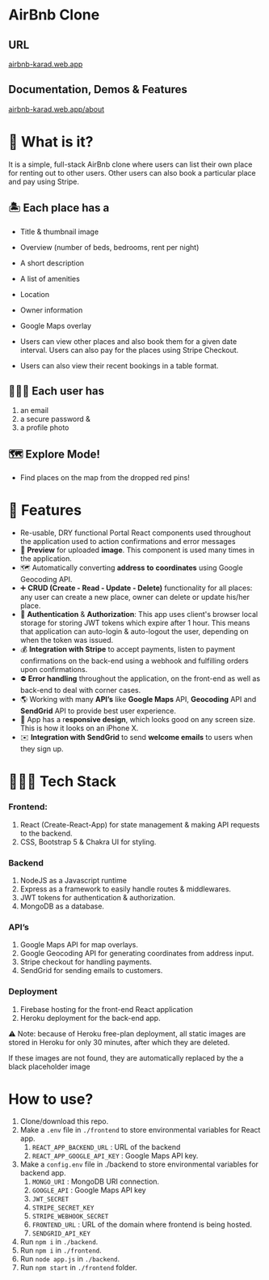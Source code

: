 # AirBnb Clone

## URL

[airbnb-karad.web.app](https://airbnb-karad.web.app/)

## Documentation, Demos & Features

[airbnb-karad.web.app/about](https://airbnb-karad.web.app/about)

# 📌 What is it?

It is a simple, full-stack AirBnb clone where users can list their own place for renting out to other users. Other users can also book a particular place and pay using Stripe. 

## 🏝 Each place has a

- Title & thumbnail image
- Overview (number of beds, bedrooms, rent per night)
- A short description
- A list of amenities
- Location
- Owner information
- Google Maps overlay

- Users can view other places and also book them for a given date interval. Users can also pay for the places using Stripe Checkout.
- Users can also view their recent bookings in a table format.

## 🙋🏽‍♂️ Each user has

1. an email
2. a secure password &
3. a profile photo 

## 🗺 Explore Mode!

- Find places on the map from the dropped red pins!

# 🚀 Features

- Re-usable, DRY functional Portal React components used throughout the application used to action confirmations and error messages
- 🌆 **Preview** for uploaded **image**. This component is used many times in the application.
- 🗺 Automatically converting **address** **to** **coordinates** using Google Geocoding API.
- ➕ **CRUD (Create - Read - Update - Delete)** functionality for all places: any user can create a new place, owner can delete or update his/her place.
- 🔐 **Authentication** & **Authorization**: This app uses client's browser local storage for storing JWT tokens which expire after 1 hour. This means that application can auto-login & auto-logout the user, depending on when the token was issued.
- 💰 **Integration with Stripe** to accept payments, listen to payment confirmations on the back-end using a webhook and fulfilling orders upon confirmations.
- ⛔️ **Error handling** throughout the application, on the front-end as well as back-end to deal with corner cases.
- 🌎 Working with many **API’s** like **Google Maps** API, **Geocoding** API and **SendGrid** API to provide best user experience.
- 🎨 App has a r**esponsive design**, which looks good on any screen size. This is how it looks on an iPhone X.
- ✉️ **Integration with** **SendGrid** to send **welcome emails** to users when they sign up.

# 🧑🏻‍💻 Tech Stack

### Frontend:

1. React (Create-React-App) for state management & making API requests to the backend.
2. CSS, Bootstrap 5 & Chakra UI for styling.

### Backend

1. NodeJS as a Javascript runtime
2. Express as a framework to easily handle routes & middlewares.
3. JWT tokens for authentication & authorization.
4. MongoDB as a database.

### API’s

1. Google Maps API for map overlays.
2. Google Geocoding API for generating coordinates from address input.
3. Stripe checkout for handling payments.
4. SendGrid for sending emails to customers.

### Deployment

1. Firebase hosting for the front-end React application
2. Heroku deployment for the back-end app. 

<aside>
⚠️ Note: because of Heroku free-plan deployment, all static images are stored in Heroku for only 30 minutes, after which they are deleted.

If these images are not found, they are automatically replaced by the a black placeholder image

</aside>

# How to use?

1. Clone/download this repo.
2. Make a `.env` file in `./frontend` to store environmental variables for React app.
    1. `REACT_APP_BACKEND_URL` : URL of the backend
    2. `REACT_APP_GOOGLE_API_KEY` : Google Maps API key.
3. Make a `config.env` file in ./backend to store environmental variables for backend app.
    1. `MONGO_URI` : MongoDB URI connection.
    2. `GOOGLE_API` : Google Maps API key
    3. `JWT_SECRET` 
    4. `STRIPE_SECRET_KEY`
    5. `STRIPE_WEBHOOK_SECRET`
    6. `FRONTEND_URL` : URL of the domain where frontend is being hosted.
    7. `SENDGRID_API_KEY` 
4. Run `npm i` in `./backend`.
5. Run `npm i` in `./frontend`.
6. Run `node app.js` in `./backend`.
7. Run `npm start` in `./frontend` folder.
